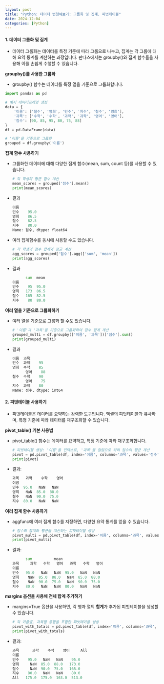 ```yaml
---
layout: post
title: "Python: 데이터 변형해보기: 그룹화 및 집계, 피벗테이블"
date: 2024-12-04
categories: [Python] 
---
```


#### 1. 데이터 그룹화 및 집계
- 데이터 그룹화는 데이터를 특정 기준에 따라 그룹으로 나누고, 집계는 각 그룹에 대해 요약 통계를 계산하는 과정입니다. 판다스에서는 groupby()와 집계 함수들을 사용해 이를 손쉽게 수행할 수 있습니다.

**groupby()를 사용한 그룹화**
- groupby() 함수는 데이터를 특정 열을 기준으로 그룹화합니다.

```python
import pandas as pd

# 예시 데이터프레임 생성
data = {
    '이름': ['철수', '영희', '민수', '지수', '철수', '영희'],
    '과목': ['수학', '수학', '과학', '과학', '영어', '영어'],
    '점수': [90, 85, 95, 80, 75, 88]
}
df = pd.DataFrame(data)

# '이름'을 기준으로 그룹화
grouped = df.groupby('이름')
```

**집계 함수 사용하기**
- 그룹화한 데이터에 대해 다양한 집계 함수(mean, sum, count 등)를 사용할 수 있습니다.
   ```python
   # 각 학생의 평균 점수 계산
   mean_scores = grouped['점수'].mean()
   print(mean_scores)
   ```

- 결과
   ```python
   이름
   민수    95.0
   영희    86.5
   철수    82.5
   지수    80.0
   Name: 점수, dtype: float64
   ```

- 여러 집계함수를 동시에 사용할 수도 있습니다.
   ```python
   # 각 학생의 점수 합계와 평균 계산
   agg_scores = grouped['점수'].agg(['sum', 'mean'])
   print(agg_scores)
   ```

- 결과
   ```python
         sum  mean
   이름
   민수    95  95.0
   영희   173  86.5
   철수   165  82.5
   지수    80  80.0
   ```

**여러 열을 기준으로 그룹화하기**
- 여러 열을 기준으로 그룹화 할 수도 있습니다.
   ```python
   # '이름'과 '과목'을 기준으로 그룹화하여 점수 합계 계산
   grouped_multi = df.groupby(['이름', '과목'])['점수'].sum()
   print(grouped_multi)
   ```

- 결과
   ```python
   이름  과목
   민수  과학    95
   영희  수학    85
         영어    88
   철수  수학    90
         영어    75
   지수  과학    80
   Name: 점수, dtype: int64
   ```


#### 2. 피벗테이블 사용하기
- 피벗테이블은 데이터를 요약하는 강력한 도구입니다. 엑셀의 피벗테이블과 유사하며, 특정 기준에 따라 데이터를 재구조화할 수 있습니다.

**pivot_table() 기본 사용법**
- pivot_table() 함수는 데이터를 요약하고, 특정 기준에 따라 재구조화합니다.
   ```python
   # 피벗테이블 생성: '이름'을 인덱스로, '과목'을 컬럼으로 하여 점수의 평균 계산
   pivot = pd.pivot_table(df, index='이름', columns='과목', values='점수', aggfunc='mean')
   print(pivot)

   ```

- 결과:
   ```python
   과목   과학    수학    영어
   이름
   민수  95.0   NaN   NaN
   영희   NaN  85.0  88.0
   철수   NaN  90.0  75.0
   지수  80.0   NaN   NaN

   ```

**여러 집계 함수 사용하기**

- aggfunc에 여러 집계 함수를 지정하면, 다양한 요약 통계를 얻을 수 있습니다.
   ```python
   # 점수의 합계와 평균을 계산하는 피벗테이블 생성
   pivot_multi = pd.pivot_table(df, index='이름', columns='과목', values='점수', aggfunc=['sum', 'mean'])
   print(pivot_multi)
   ```

- 결과:
   ```python
         sum          mean
   과목     과학   수학   영어   과학   수학   영어
   이름
   민수   95.0   NaN   NaN  95.0   NaN   NaN
   영희    NaN  85.0  88.0   NaN  85.0  88.0
   철수    NaN  90.0  75.0   NaN  90.0  75.0
   지수   80.0   NaN   NaN  80.0   NaN   NaN

   ```

**margins 옵션을 사용해 전체 합계 추가하기**
- margins=True 옵션을 사용하면, 각 행과 열의 **합계**가 추가된 피벗테이블을 생성할 수 있습니다.
   ```python
   # 각 이름별, 과목별 총합을 포함한 피벗테이블 생성
   pivot_with_totals = pd.pivot_table(df, index='이름', columns='과목', values='점수', aggfunc='sum', margins=True)
   print(pivot_with_totals)

   ```

- 결과:
   ```python
   과목      과학    수학    영어     All
   이름
   민수    95.0   NaN   NaN    95.0
   영희     NaN  85.0  88.0   173.0
   철수     NaN  90.0  75.0   165.0
   지수    80.0   NaN   NaN    80.0
   All   175.0  175.0  163.0  513.0

   ```